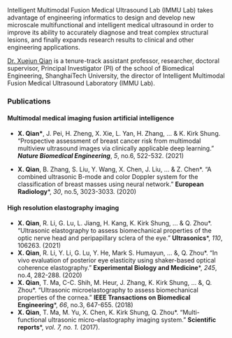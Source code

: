 Intelligent Multimodal Fusion Medical Ultrasound Lab (IMMU Lab) takes advantage of engineering informatics to design and develop new microscale multifunctional and intelligent medical ultrasound in order to improve its ability to accurately diagnose and treat complex structural lesions, and finally expands research results to clinical and other engineering applications.

[Dr. Xuejun Qian](https://orcid.org/0000-0003-3634-8757) is a tenure-track assistant professor, researcher, doctoral supervisor, Principal Investigator (PI) of the school of Biomedical Engineering, ShanghaiTech University, the director of Intelligent Multimodal Fusion Medical Ultrasound Laboratory (IMMU Lab).

### Publications

#### Multimodal medical imaging fusion artificial intelligence

- **X. Qian\***, J. Pei, H. Zheng, X. Xie, L. Yan, H. Zhang, ... & K. Kirk Shung. “Prospective assessment of breast cancer risk from multimodal multiview ultrasound images via clinically applicable deep learning.” ***Nature Biomedical Engineering***, *5*, no.6, 522-532. (2021)

- **X. Qian**, B. Zhang, S. Liu, Y. Wang, X. Chen, J. Liu, ... & Z. Chen*. “A combined ultrasonic B-mode and color Doppler system for the classification of breast masses using neural network.” **European Radiology***, *30*, no.5, 3023-3033. (2020)

#### High resolution elastography imaging

- **X. Qian**, R. Li, G. Lu, L. Jiang, H. Kang, K. Kirk Shung, ... & Q. Zhou*. “Ultrasonic elastography to assess biomechanical properties of the optic nerve head and peripapillary sclera of the eye.” **Ultrasonics***, *110*, 106263. (2021)
- **X. Qian**, R. Li, Y. Li, G. Lu, Y. He, Mark S. Humayun, ... &, Q. Zhou*. “In vivo evaluation of posterior eye elasticity using shaker-based optical coherence elastography.” **Experimental Biology and Medicine***, *245*, no.4, 282-288. (2020)
- **X. Qian**, T. Ma, C-C. Shih, M. Heur, J. Zhang, K. Kirk Shung, ... &, Q. Zhou*. “Ultrasonic microelastography to assess biomechanical properties of the cornea.” **IEEE Transactions on Biomedical Engineering***, *66*, no.3, 647-655. (2018)
- **X. Qian**, T. Ma, M. Yu, X. Chen, K. Kirk Shung, Q. Zhou*. “Multi-functional ultrasonic micro-elastography imaging system.” **Scientific reports***, *vol. 7, no. 1.* (2017).
